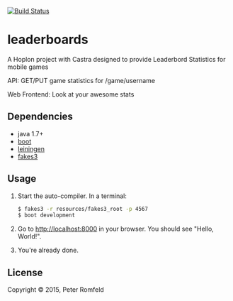 [![Build Status](https://api.travis-ci.org/ridemapps/leaderboards.png)](https://api.travis-ci.org/ridemapps/leaderboards)

# leaderboards

A Hoplon project with Castra designed to provide 
Leaderbord Statistics for mobile games

API:
GET/PUT game statistics for /game/username

Web Frontend:
Look at your awesome stats

## Dependencies

- java 1.7+
- [boot][1]
- [leiningen][2]
- [fakes3][3]

## Usage

1. Start the auto-compiler. In a terminal:

    ```bash
    $ fakes3 -r resources/fakes3_root -p 4567
    $ boot development
    ```

2. Go to [http://localhost:8000][4] in your browser. You should see "Hello, World!".

3. You're already done.

## License

Copyright © 2015, Peter Romfeld

[1]: https://github.com/tailrecursion/boot
[2]: https://github.com/technomancy/leiningen
[3]: https://github.com/jubos/fake-s3
[4]: http://localhost:8000

